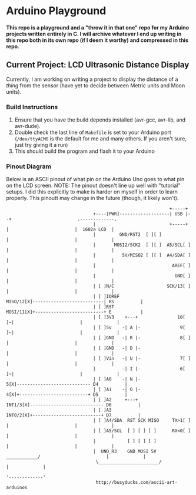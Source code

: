 # Arduino Playground

#### This repo is a playground and a "throw it in that one" repo for my Arduino projects written entirely in C. I will archive whatever I end up writing in this repo both in its own repo (if I deem it worthy) and compressed in this repo.

## Current Project: LCD Ultrasonic Distance Display

Currently, I am working on writing a project to display the distance of a *thing* from the sensor (have yet to decide between Metric units and Moon units).

### Build Instructions

1. Ensure that you have the build depends installed (avr-gcc, avr-lib, and avr-dude).
2. Double check the last line of `Makefile` is set to your Arduino port (`/dev/ttyACM0` is the default for me and many others. If you aren't sure, just try giving it a run)
3. This should build the program and flash it to your Arduino


### Pinout Diagram
Below is an ASCII pinout of what pin on the Arduino Uno goes to what pin on the LCD screen. NOTE: The pinout doesn't line up well with "tutorial" setups. I did this explicitly to 
make is harder on myself in order to learn properly. This pinoutt may change in the future (though, it likely won't).

                                                                  +-----+                                                                                                                               
                                     +----[PWR]-------------------| USB |--+                         .-------------.                                                                                    
                                     |                            +-----+  |                         |  1602a LCD  |                                                                                    
                                     |         GND/RST2  [ ][ ]            |                         |             |                                                                                    
                                     |       MOSI2/SCK2  [ ][ ]  A5/SCL[ ] |                         |             |                                                                                    
                                     |          5V/MISO2 [ ][ ]  A4/SDA[ ] |                         |             |                                                                                    
                                     |                             AREF[ ] |                         |             |                                                                                    
                                     |                              GND[ ] |                         |             |                                                                                    
                                     | [ ]N/C                    SCK/13[ ] |                         |             |                                                                                    
                                     | [ ]IOREF                 MISO/12[X]---------------------------| RS          |                                                                                    
                                     | [ ]RST                   MOSI/11[X]+--------------------------+ E           |                                                                                    
                                     | [ ]3V3    +---+               10[ ]~|                         |             |                                                                                    
                                     | [ ]5v    -| A |-               9[ ]~|                         |             |                                                                                    
                                     | [ ]GND   -| R |-               8[ ] |                         |             |                                                                                    
                                     | [ ]GND   -| D |-                    |                         |             |                                                                                    
                                     | [ ]Vin   -| U |-               7[ ] |                         |             |                                                                                    
                                     |          -| I |-               6[ ]~|                         |             |                                                                                    
                                     | [ ]A0    -| N |-               5[X]---------------------------- D4          |                                                                                    
                                     | [ ]A1    -| O |-               4[X]+--------------------------+ D5          |                                                                                    
                                     | [ ]A2     +---+           INT1/3[X]---------------------------- D6          |                                                                                    
                                     | [ ]A3                     INT0/2[X]+--------------------------+ D7          |                                                                                    
                                     | [ ]A4/SDA  RST SCK MISO     TX>1[ ] |                         |             |                                                                                    
                                     | [ ]A5/SCL  [ ] [ ] [ ]      RX<0[ ] |                         |             |                                                                                    
                                     |            [ ] [ ] [ ]              |                         |             |                                                                                    
                                     |  UNO_R3    GND MOSI 5V  ____________/                         |             |                                                                                    
                                      \_______________________/                                      |             |                                                                                    
                                                                                                     '-------------'
                            		  http://busyducks.com/ascii-art-arduinos                                                                                                                                 
